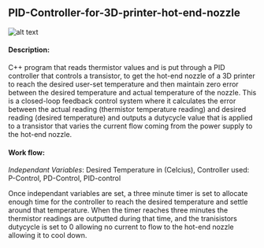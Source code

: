 ## PID-Controller-for-3D-printer-hot-end-nozzle
![alt text](https://github.com/T-Basic/PID-Controller-for-3D-printer-hot-end-nozzle/blob/main/Hot-end-nozzle.png)

#### Description:
C++ program that reads thermistor values and is put through a PID controller that controls a transistor, to get the hot-end nozzle of a 3D printer to reach the desired user-set temperature and then maintain zero error between the desired temperature and actual temperature of the nozzle. This is a closed-loop feedback control system where it calculates the error between the actual reading (thermistor temperature reading) and desired reading (desired temperature) and outputs a dutycycle value that is applied to a transistor that varies the current flow coming from the power supply to the hot-end nozzle.

#### Work flow:
_Independant Variables_: Desired Temperature in (Celcius), Controller used: P-Control, PD-Control, PID-control

Once independant variables are set, a three minute timer is set to allocate enough time for the controller to reach the desired temperature and settle around that temperature. When the timer reaches three minutes the thermistor readings are outputted during that time, and the tranisistors dutycycle is set to 0 allowing no current to flow to the hot-end nozzle allowing it to cool down.  


